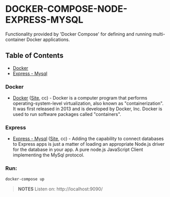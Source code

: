 # DOCKER-COMPOSE-NODE-EXPRESS-MYSQL

Functionality provided by 'Docker Compose' for defining and running multi-container Docker applications.

## Table of Contents
* [Docker](#docker)
* [Express - Mysql](#express)

<a name='docker'></a>

### Docker

* [Docker][repo-docker] ([Site][website-docker], cc) - Docker is a computer program that performs operating-system-level virtualization, also known as "containerization". It was first released in 2013 and is developed by Docker, Inc. Docker is used to run software packages called "containers".

[repo-docker]: https://github.com/docker
[website-docker]: https://www.docker.com/

<a name='express'></a>

### Express

* [Express - Mysql][repo-express-mysql] ([Site][website-express-mysql], cc) - Adding the capability to connect databases to Express apps is just a matter of loading an appropriate Node.js driver for the database in your app. A pure node.js JavaScript Client implementing the MySql protocol.

[repo-express-mysql]: https://github.com/mysqljs/mysql
[website-express-mysql]: https://expressjs.com/en/guide/database-integration.html#mysql


### Run:

```sh
docker-compose up

```

> **NOTES** Listen on: http://localhost:9090/